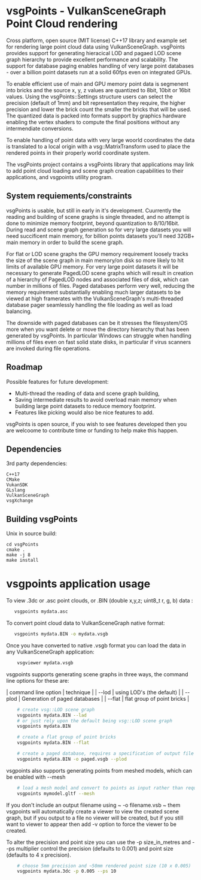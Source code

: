 # vsgPoints - VulkanSceneGraph Point Cloud rendering

Cross platform, open source (MIT license) C++17 library and example set for rendering large point cloud data using VulkanSceneGraph. vsgPoints provides support for generating hieracical LOD and pagaed LOD scene graph hierarchy to provide excellent performance and scalability. The support for database paging enables handling of very large point databases - over a billion point datasets run at a solid 60fps even on integrated GPUs.

To enable efficient use of main and GPU memory point data is segmenent into bricks and the source x, y, z values are quantized to 8bit, 10bit or 16bit values. Using the vsgPoints::Settings structure users can select the precision (default of 1mm) and bit representation they require, the higher precision and lower the brick count the smaller the bricks that will be used. The quantized data is packed into formats support by graphics hardware enabling the vertex shaders to compute the final positions without any intermendiate conversions.

To enable handling of point data with very large woorld coordinates the data is translated to a local origin with a vsg::MatrixTransform used to place the rendered points in their properly world coordinate system.

The vsgPoints project contains a vsgPoints library that applications may link to add point cloud loading and scene graph creation capabilities to their applications, and vsgpoints utility program.

## System requiements/constraints

vsgPoints is usable, but still in early in it's development. Cuurrently the reading and building of scene graphs is single threaded, and no attempt is done to minimize memory footprint, beyond quantization to 8/10/16bit. During read and scene graph generation so for very large datasets you will need succificent main memory, for billion points datasets you'll need 32GB+ main memory in order to build the scene graph.

For flat or LOD scene graphs the GPU memory requirement loosely tracks the size of the scene graph in main memory/on disk so more likely to hit limits of available GPU memory. For very large point datasets it will be necessary to generate PagedLOD scene graphs which will result in creation of a hierarchy of PagedLOD nodes and associated files of disk, which can number in millions of files.  Paged databases perform very well, reducing the memory requirement substantially enabling much larger datasets to be viewed at high framerates with the VulkanSceneGraph's multi-threaded database pager seamlessly handling the file loading as well as load balancing.

The downside with paged databases can be it stresses the filesystem/OS more when you want delete or move the directory hierarchy that has been generated by vsgPoints. In particular Windows can struggle when handling millions of files even on fast solid state disks, in particular if virus scanners are invoked during file operations.

## Roadmap

Possible features for future development:

* Multi-thread the reading of data and scene graph building,
* Saving intermediate results to avoid overload main memory when building large point datasets to reduce memory footprint.
* Features like picking would also be nice features to add.

vsgPoints is open source, if you wish to see features developed then you are welcoome to contribute time or funding to help make this happen.

## Dependencies

3rd party dependencies:

    C++17
    CMake
    VukanSDK
    GLslang
    VulkanSceneGraph
    vsgXchange

## Building vsgPoints

Unix in source build:

    cd vsgPoints
    cmake .
    make -j 8
    make install

# vsgpoints application usage

To view .3dc or .asc point clouds, or .BIN (double x,y,z; uint8_t r, g, b) data :

~~~ sh
   vsgpoints mydata.asc
~~~~

To convert point cloud data to VulkanSceneGraph native format:

~~~ sh
   vsgpoints mydata.BIN -o mydata.vsgb
~~~~

Once you have converted to native .vsgb format you can load the data in any VulkanSceneGraph application:

~~~ sh
    vsgviewer mydata.vsgb
~~~

vsgpoints supports generating scene graphs in three ways, the command line options for these are:

| command line option | technique |
| --lod | using LOD's (the default) |
| --plod | Generation of paged databases |
| --flat |  flat group of point bricks |

~~~ sh
    # create vsg::LOD scene graph
    vsgpoints mydata.BIN --lad
    # or just rely upon the default being vsg::LOD scene graph
    vsgpoints mydata.BIN

    # create a flat group of point bricks
    vsgpoints mydata.BIN --flat

    # create a paged database, requires a specification of output file
    vsgpoints mydata.BIN -o paged.vsgb --plod
~~~

vsgpoints also supports generating points from meshed models, which can be enabled with --mesh

~~~ sh
    # load a mesh model and convert to points as input rather than required loading of points data.
    vsgpoints mymodel.gltf --mesh
~~~

If you don't include an output filename using ~ -o filename.vsb ~ them vsgpoints will automatically create a viewer to view the created scene graph, but if you output to a file no viewer will be created, but if you still want to viewer to appear then add -v option to force the viewer to be created.

To alter the precision and point size you can use the -p size_in_metres and --ps multiplier control the precision (defaults to 0.001) and point size (defaults to 4 x precision).

~~~ sh
    # choose 5mm precision and ~50mm rendered point size (10 x 0.005)
    vsgpoints mydata.3dc -p 0.005 --ps 10
~~~
